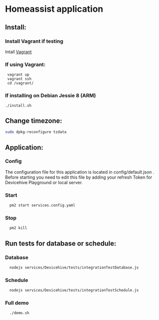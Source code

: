 # Homeassist application
## Install:
  ### Install Vagrant if testing
  Intall [Vagrant](https://www.vagrantup.com/docs/installation)
  ### If using Vagrant:
     vagrant up
     vagrant ssh
     cd /vagrant/

  ### If installing on Debian Jessie 8 (ARM)
    ./install.sh


## Change timezone:
```sh
sudo dpkg-reconfigure tzdata
```

## Application:
  ### Config
  The configuration file for this application is located in config/default.json .
  Before starting you need to edit this file by adding your refresh Token for Devicehive Playground or local server.

  ### Start
  ```sh
    pm2 start services.config.yaml
  ```

  ### Stop
  ```sh
    pm2 kill
  ```

## Run tests for database or schedule:

  ### Database
  ```sh
    nodejs services/Devicehive/tests/integrationTestDatabase.js
  ```

  ### Schedule
  ```sh
    nodejs services/Devicehive/tests/integrationTestSchedule.js
  ```

  ### Full demo
  ```sh
    ./demo.sh
  ```
